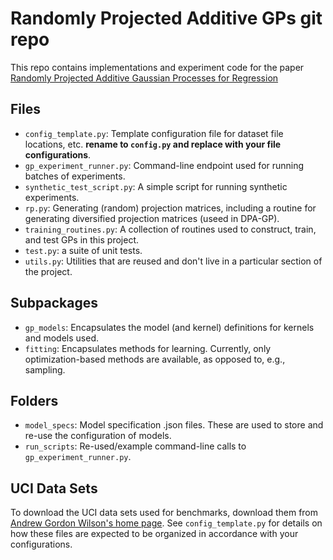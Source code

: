 # Randomly Projected Additive GPs git repo

This repo contains implementations and experiment code for the paper [Randomly Projected Additive Gaussian Processes for Regression](https://arxiv.org/abs/1912.12834)

## Files

* `config_template.py`: Template configuration file for dataset file locations, etc. **rename to `config.py` and replace with your file configurations**.
* `gp_experiment_runner.py`: Command-line endpoint used for running batches of experiments. 
* `synthetic_test_script.py`: A simple script for running synthetic experiments.
* `rp.py`: Generating (random) projection matrices, including a routine for generating diversified projection matrices (useed in DPA-GP).
* `training_routines.py`: A collection of routines used to construct, train, and test GPs in this project. 
* `test.py`: a suite of unit tests.
* `utils.py`: Utilities that are reused and don't live in a particular section of the project.

## Subpackages
* `gp_models`: Encapsulates the model (and kernel) definitions for kernels and models used.
* `fitting`: Encapsulates methods for learning. Currently, only optimization-based methods are available, as opposed to, e.g., sampling.

## Folders
* `model_specs`: Model specification .json files. These are used to store and re-use the configuration of models.
* `run_scripts`: Re-used/example command-line calls to `gp_experiment_runner.py`.

## UCI Data Sets
To download the UCI data sets used for benchmarks, download them from [Andrew Gordon Wilson's home page](https://people.orie.cornell.edu/andrew/pattern/#Data). See `config_template.py` for details on how these files are expected to be organized in accordance with your configurations.
